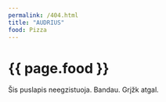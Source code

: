```yaml
---
permalink: /404.html
title: "AUDRIUS"
food: Pizza
---
```

<h1>{{ page.food }}</h1>
Šis puslapis neegzistuoja. Bandau.
Grįžk atgal.
